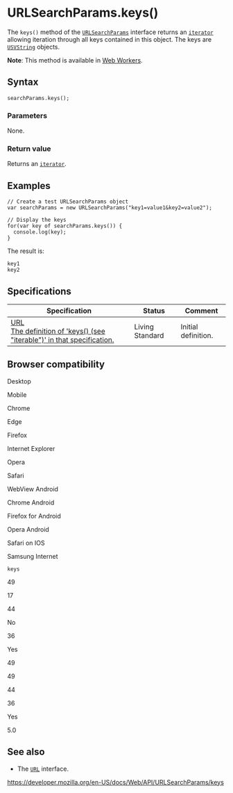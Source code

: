 URLSearchParams.keys()
======================

The `keys()` method of the [`URLSearchParams`](../urlsearchparams) interface returns an [`iterator`](https://developer.mozilla.org/en-US/docs/Web/JavaScript/Reference/Iteration_protocols) allowing iteration through all keys contained in this object. The keys are [`USVString`](../usvstring) objects.

**Note**: This method is available in [Web Workers](../web_workers_api).

Syntax
------

    searchParams.keys();

### Parameters

None.

### Return value

Returns an [`iterator`](https://developer.mozilla.org/en-US/docs/Web/JavaScript/Reference/Iteration_protocols).

Examples
--------

    // Create a test URLSearchParams object
    var searchParams = new URLSearchParams("key1=value1&key2=value2");

    // Display the keys
    for(var key of searchParams.keys()) {
      console.log(key);
    }

The result is:

    key1
    key2

Specifications
--------------

<table><thead><tr class="header"><th>Specification</th><th>Status</th><th>Comment</th></tr></thead><tbody><tr class="odd"><td><a href="https://url.spec.whatwg.org/#interface-urlsearchparams">URL<br />
<span class="small">The definition of 'keys() (see "iterable")' in that specification.</span></a></td><td><span class="spec-living">Living Standard</span></td><td>Initial definition.</td></tr></tbody></table>

Browser compatibility
---------------------

Desktop

Mobile

Chrome

Edge

Firefox

Internet Explorer

Opera

Safari

WebView Android

Chrome Android

Firefox for Android

Opera Android

Safari on IOS

Samsung Internet

`keys`

49

17

44

No

36

Yes

49

49

44

36

Yes

5.0

See also
--------

-   The [`URL`](../url) interface.

<a href="https://developer.mozilla.org/en-US/docs/Web/API/URLSearchParams/keys" class="_attribution-link">https://developer.mozilla.org/en-US/docs/Web/API/URLSearchParams/keys</a>
